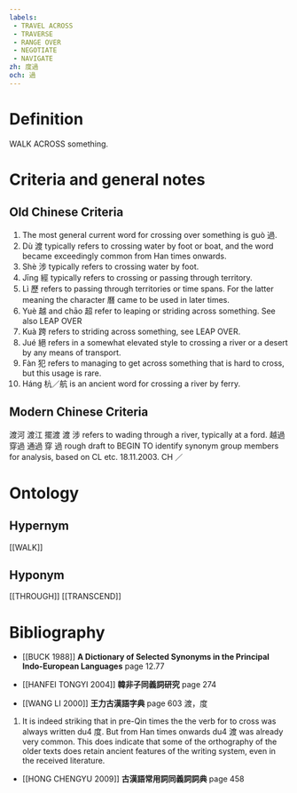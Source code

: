 ```yaml
---
labels: 
 - TRAVEL ACROSS
 - TRAVERSE
 - RANGE OVER
 - NEGOTIATE
 - NAVIGATE
zh: 度過
och: 過
---
```


# Definition
WALK ACROSS something.
# Criteria and general notes
## Old Chinese Criteria
1. The most general current word for crossing over something is guò 過.
2. Dù 渡 typically refers to crossing water by foot or boat, and the word became exceedingly common from Han times onwards.
3. Shè 涉 typically refers to crossing water by foot.
4. Jīng 經 typically refers to crossing or passing through territory.
5. Lì 歷 refers to passing through territories or time spans. For the latter meaning the character 曆 came to be used in later times.
6. Yuè 越 and chāo 超 refer to leaping or striding across something. See also LEAP OVER
7. Kuà 跨 refers to striding across something, see LEAP OVER.
8. Jué 絕 refers in a somewhat elevated style to crossing a river or a desert by any means of transport.
9. Fàn 犯 refers to managing to get across something that is hard to cross, but this usage is rare.
10. Háng 杭／航 is an ancient word for crossing a river by ferry.
## Modern Chinese Criteria
渡河
渡江
擺渡
渡
涉 refers to wading through a river, typically at a ford.
越過
穿過
通過
穿
過
rough draft to BEGIN TO identify synonym group members for analysis, based on CL etc. 18.11.2003. CH ／
# Ontology

## Hypernym
[[WALK]]
## Hyponym
[[THROUGH]]
[[TRANSCEND]]
# Bibliography
- [[BUCK 1988]]
**A Dictionary of Selected Synonyms in the Principal Indo-European Languages** page 12.77

- [[HANFEI TONGYI 2004]]
**韓非子同義詞研究** page 274

- [[WANG LI 2000]]
**王力古漢語字典** page 603
渡，度
1. It is indeed striking that in pre-Qin times the the verb for to cross was always written du4 度.  But from Han times onwards du4 渡 was already very common.  This does indicate that some of the orthography of the older texts does retain ancient features of the writing system, even in the received literature.
- [[HONG CHENGYU 2009]]
**古漢語常用詞同義詞詞典** page 458
